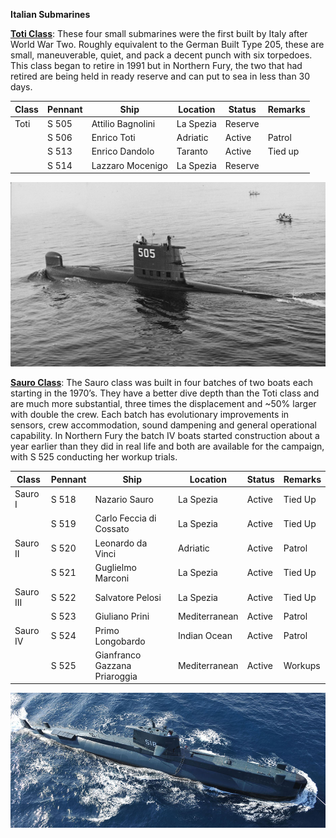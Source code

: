 **Italian Submarines**

[**Toti Class**](https://en.wikipedia.org/wiki/Toti-class_submarine):
These four small submarines were the first built by Italy after World
War Two. Roughly equivalent to the German Built Type 205, these are
small, maneuverable, quiet, and pack a decent punch with six torpedoes.
This class began to retire in 1991 but in Northern Fury, the two that
had retired are being held in ready reserve and can put to sea in less
than 30 days.

| Class | Pennant | Ship              | Location  | Status  | Remarks |
| ----- | ------- | ----------------- | --------- | ------- | ------- |
| Toti  | S 505   | Attilio Bagnolini | La Spezia | Reserve |         |
|       | S 506   | Enrico Toti       | Adriatic  | Active  | Patrol  |
|       | S 513   | Enrico Dandolo    | Taranto   | Active  | Tied up |
|       | S 514   | Lazzaro Mocenigo  | La Spezia | Reserve |         |

![](/assets/images/nato/it/navy/subs/image1.jpeg)

[**Sauro
Class**](https://www.militaryfactory.com/ships/detail.asp?ship_id=sauro-class-diesel-electric-attack-submarine-italy#overview):
The Sauro class was built in four batches of two boats each starting in
the 1970’s. They have a better dive depth than the Toti class and are
much more substantial, three times the displacement and \~50% larger
with double the crew. Each batch has evolutionary improvements in
sensors, crew accommodation, sound dampening and general operational
capability. In Northern Fury the batch IV boats started construction
about a year earlier than they did in real life and both are available
for the campaign, with S 525 conducting her workup
trials.

| Class     | Pennant | Ship                          | Location      | Status | Remarks |
| --------- | ------- | ----------------------------- | ------------- | ------ | ------- |
| Sauro I   | S 518   | Nazario Sauro                 | La Spezia     | Active | Tied Up |
|           | S 519   | Carlo Feccia di Cossato       | La Spezia     | Active | Tied Up |
| Sauro II  | S 520   | Leonardo da Vinci             | Adriatic      | Active | Patrol  |
|           | S 521   | Guglielmo Marconi             | La Spezia     | Active | Tied Up |
| Sauro III | S 522   | Salvatore Pelosi              | La Spezia     | Active | Tied Up |
|           | S 523   | Giuliano Prini                | Mediterranean | Active | Patrol  |
| Sauro IV  | S 524   | Primo Longobardo              | Indian Ocean  | Active | Patrol  |
|           | S 525   | Gianfranco Gazzana Priaroggia | Mediterranean | Active | Workups |

![](/assets/images/nato/it/navy/subs/image2.jpg)
